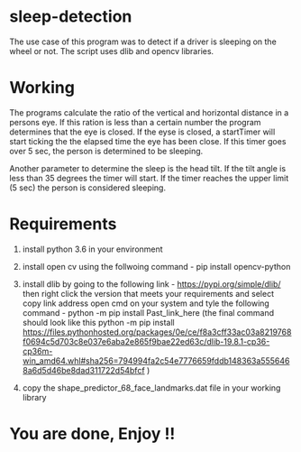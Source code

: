 # sleep-detection
The use case of this program was to detect if a driver is sleeping on the wheel or not. The script uses dlib and opencv libraries.

# Working

The programs calculate the ratio of the vertical and horizontal distance in a persons eye. If this ration is less than a certain number the program determines that the eye is closed.
If the eyse is closed, a startTimer will start ticking the the elapsed time the eye has been close. If this timer goes over 5 sec, the person is determined to be sleeping.

Another parameter to determine the sleep is the head tilt. If the tilt angle is less than 35 degrees the timer will start. If the timer reaches the upper limit (5 sec) the person is considered sleeping.

# Requirements
  1. install python 3.6 in your environment
  2. install open cv  using the follwoing command - pip install opencv-python
  3. install dlib by going to the following link - https://pypi.org/simple/dlib/ 
     then right click the version that meets your requirements and select copy link address
     open cmd on your system and tyle the following command - python -m pip install Past_link_here
     (the final command should look like this python -m pip install https://files.pythonhosted.org/packages/0e/ce/f8a3cff33ac03a8219768f0694c5d703c8e037e6aba2e865f9bae22ed63c/dlib-19.8.1-cp36-cp36m-win_amd64.whl#sha256=794994fa2c54e7776659fddb148363a5556468a6d5d46be8dad311722d54bfcf )
     
  4. copy the shape_predictor_68_face_landmarks.dat file in your working library
  
# You are done, Enjoy !!
